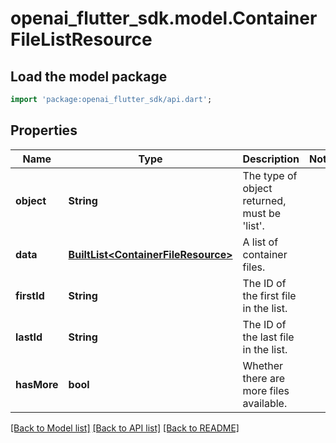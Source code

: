 # openai_flutter_sdk.model.ContainerFileListResource

## Load the model package
```dart
import 'package:openai_flutter_sdk/api.dart';
```

## Properties
Name | Type | Description | Notes
------------ | ------------- | ------------- | -------------
**object** | **String** | The type of object returned, must be 'list'. | 
**data** | [**BuiltList&lt;ContainerFileResource&gt;**](ContainerFileResource.md) | A list of container files. | 
**firstId** | **String** | The ID of the first file in the list. | 
**lastId** | **String** | The ID of the last file in the list. | 
**hasMore** | **bool** | Whether there are more files available. | 

[[Back to Model list]](../README.md#documentation-for-models) [[Back to API list]](../README.md#documentation-for-api-endpoints) [[Back to README]](../README.md)


